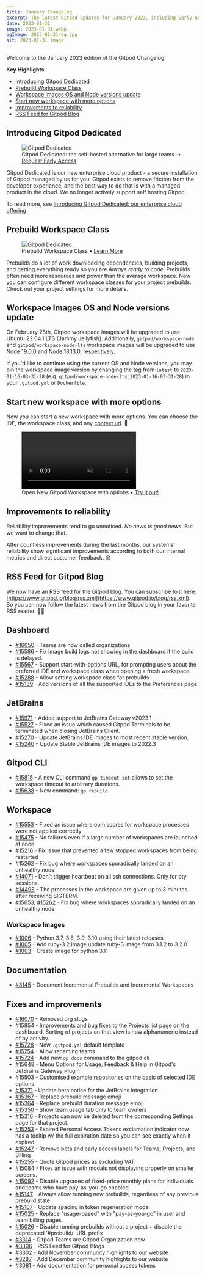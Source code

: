 ```yaml
---
title: January Changelog
excerpt: The latest Gitpod updates for January 2023, including Early Access for Gitpod Dedicated, Prebuild workspace classes, more reliable Gitpod and lots of other fixes and improvements.
date: 2023-01-31
image: 2023-01-31.webp
ogImage: 2023-01-31-og.jpg
alt: 2023-01-31 image
---
```


<script>
  import Contributors from "$lib/components/changelog/contributors.svelte";
</script>

Welcome to the January 2023 edition of the Gitpod Changelog!

**Key Highlights**

- [Introducing Gitpod Dedicated](#introducing-gitpod-dedicated)
- [Prebuild Workspace Class](#prebuild-workspace-class)
- [Workspace Images OS and Node versions update](#workspace-images-os-and-node-versions-update)
- [Start new workspace with more options](#start-new-workspace-with-more-options)
- [Improvements to reliability](#improvements-to-reliability)
- [RSS Feed for Gitpod Blog](#rss-feed-for-gitpod-blog)

## Introducing Gitpod Dedicated

<figure>
<img class="shadow-medium w-full rounded-xl max-w-xl mt-x-small" alt="Gitpod Dedicated" src="/images/blog/introducing-gitpod-dedicated/teaser.jpg">
    <figcaption>Gitpod Dedicated: the self-hosted alternative for large teams → <a href="/dedicated" target="_blank">Request Early Access</a></figcaption>
</figure>

Gitpod Dedicated is our new enterprise cloud product - a secure installation of Gitpod managed by us for you. Gitpod exists to remove friction from the developer experience, and the best way to do that is with a managed product in the cloud. We no longer actively support self hosting Gitpod.

To read more, see [Introducing Gitpod Dedicated: our enterprise cloud offering](/blog/introducing-gitpod-dedicated)

## Prebuild Workspace Class

<figure>
<img class="shadow-medium w-full rounded-xl max-w-2xl mt-x-small" alt="Gitpod Dedicated" src="/images/changelog/2023-01-31-prebuild-class.png">
    <figcaption>Prebuild Workspace Class • <a href="/docs/configure/workspaces/workspace-classes" target="_blank">Learn More</a></figcaption>
</figure>

Prebuilds do a lot of work downloading dependencies, building projects, and getting everything ready so you are _Always ready to code_. Prebuilds often need more resources and power than the average workspace. Now you can configure different workspace classes for your project prebuilds. Check out your project settings for more details.

<!-- TODO: Documentation missing. Opened https://github.com/gitpod-io/website/issues/3334 -->

## Workspace Images OS and Node versions update

On February 28th, Gitpod workspace images will be upgraded to use Ubuntu 22.04.1 LTS (Jammy Jellyfish). Additionally, `gitpod/workspace-node` and `gitpod/workspace-node-lts` workspace images will be upgraded to use Node 19.0.0 and Node 18.13.0, respectively.

If you'd like to continue using the current OS and Node versions, you may pin the workspace image version by changing the tag from `latest` to `2023-01-16-03-31-28` (e.g. `gitpod/workspace-node-lts:2023-01-16-03-31-28`) in your `.gitpod.yml` or `Dockerfile`.

## Start new workspace with more options

Now you can start a new workspace with more options. You can choose the IDE, the workspace class, and any [context url](/docs/introduction/learn-gitpod/context-url). 🎉

<figure>
<video onloadstart="this.playbackRate = 1.5;" controls playsinline autoplay loop muted class="shadow-medium w-full rounded-xl max-w-2xl mt-x-small" alt="Start Gitpod new workspace with options" src="/images/docs/new-workspace-start-with-options.webm" type="video/webm"></video>
    <figcaption>Open New Gitpod Workspace with options • <a href="https://gitpod.io/workspaces">Try it out!</a></figcaption>
</figure>

## Improvements to reliability

Reliability improvements tend to go unnoticed. _No news is good news_. But we want to change that.

After countless improvements during the last months, our systems' reliability show significant improvements according to both our internal metrics and direct customer feedback. 😎

## RSS Feed for Gitpod Blog

We now have an RSS feed for the Gitpod blog. You can subscribe to it here: [https://www.gitpod.io/blog/rss.xml](https://www.gitpod.io/blog/rss.xml). So you can now follow the latest news from the Gitpod blog in your favorite RSS reader. 📄😎

<!--- BEGIN_AUTOGENERATED_CHANGES -->

## Dashboard

- [#16050](https://github.com/gitpod-io/gitpod/pull/16050) - Teams are now called organizations <Contributors usernames="svenefftinge,Siddhant-K-code,easyCZ,gtsiolis" />
- [#15586](https://github.com/gitpod-io/gitpod/pull/15586) - Fix image build logs not showing in the dashboard if the build is delayed. <Contributors usernames="WVerlaek,AlexTugarev,mads-hartmann" />
- [#15567](https://github.com/gitpod-io/gitpod/pull/15567) - Support start-with-options URL, for prompting users about the preferred IDE and workspace class when opening a fresh workspace. <Contributors usernames="svenefftinge,easyCZ,gtsiolis" />
- [#15288](https://github.com/gitpod-io/gitpod/pull/15288) - Allow setting workspace class for prebuilds <Contributors usernames="svenefftinge,easyCZ" />
- [#15139](https://github.com/gitpod-io/gitpod/pull/15139) - Add versions of all the supported IDEs to the Preferences page <Contributors usernames="filiptronicek,akosyakov,easyCZ,gtsiolis,mustard-mh" />

## JetBrains

- [#15971](https://github.com/gitpod-io/gitpod/pull/15971) - Added support to JetBrains Gateway v2023.1 <Contributors usernames="felladrin,laushinka" />
- [#15527](https://github.com/gitpod-io/gitpod/pull/15527) - Fixed an issue which caused Gitpod Terminals to be terminated when closing JetBrains Client. <Contributors usernames="felladrin,Siddhant-K-code,andreafalzetti" />
- [#15270](https://github.com/gitpod-io/gitpod/pull/15270) - Update JetBrains IDE images to most recent stable version. <Contributors usernames="felladrin" />
- [#15240](https://github.com/gitpod-io/gitpod/pull/15240) - Update Stable JetBrains IDE images to 2022.3 <Contributors usernames="andreafalzetti, felladrin" />

## Gitpod CLI

- [#15815](https://github.com/gitpod-io/gitpod/pull/15815) - A new CLI command `gp timeout set` allows to set the workspace timeout to arbitrary durations. <Contributors usernames="svenefftinge,akosyakov,easyCZ,filiptronicek,jldec" />
- [#15638](https://github.com/gitpod-io/gitpod/pull/15638) - New command: `gp rebuild` <Contributors usernames="andreafalzetti,akosyakov,felladrin,gtsiolis,laushinka" />

## Workspace

- [#15553](https://github.com/gitpod-io/gitpod/pull/15553) - Fixed an issue where oom scores for workspace processes were not applied correctly <Contributors usernames="Furisto,WVerlaek" />
- [#15475](https://github.com/gitpod-io/gitpod/pull/15475) - No failures even if a large number of workspaces are launched at once <Contributors usernames="utam0k,jenting,kylos101" />
- [#15216](https://github.com/gitpod-io/gitpod/pull/15216) - Fix issue that prevented a few stopped workspaces from being restarted <Contributors usernames="Furisto,sagor999" />
- [#15262](https://github.com/gitpod-io/gitpod/pull/15262) - Fix bug where workspaces sporadically landed on an unhealthy node <Contributors usernames="utam0k,jenting,kylos101,sagor999" />
- [#14071](https://github.com/gitpod-io/gitpod/pull/14071) - Don't trigger heartbeat on all ssh connections. Only for pty sessions. <Contributors usernames="akosyakov,aledbf,andreafalzetti,iQQBot,jenting,kylos101" />
- [#14498](https://github.com/gitpod-io/gitpod/pull/14498) - The processes in the workspace are given up to 3 minutes after receiving SIGTERM. <Contributors usernames="utam0k,jenting,kylos101,sagor999" />
- [#15053](https://github.com/gitpod-io/gitpod/pull/15053), [#15262](https://github.com/gitpod-io/gitpod/pull/15262) - Fix bug where workspaces sporadically landed on an unhealthy node <Contributors usernames="utam0k,jenting,kylos101,sagor999" />

### Workspace Images

- [#1006](https://github.com/gitpod-io/workspace-images/pull/1006) - Python 3.7, 3.8, 3.9, 3.10 using their latest releases <Contributors usernames="Siddhant-K-code,sagor999" />
- [#1005](https://github.com/gitpod-io/workspace-images/pull/1005) - Add ruby-3.2 image
  update ruby-3 image from 3.1.2 to 3.2.0 <Contributors usernames="tnir,Siddhant-K-code,sagor999" />
- [#1003](https://github.com/gitpod-io/workspace-images/pull/1003) - Create image for python 3.11 <Contributors usernames="Furisto,kylos101" />

## Documentation

- [#3145](https://github.com/gitpod-io/website/pull/3145) - Document Incremental Prebuilds and Incremental Workspaces <Contributors usernames="jankeromnes,Siddhant-K-code,geropl,jldec" />

## Fixes and improvements

- [#16070](https://github.com/gitpod-io/gitpod/pull/16070) - Removed org slugs <Contributors usernames="svenefftinge,easyCZ,gtsiolis,selfcontained" />
- [#15854](https://github.com/gitpod-io/gitpod/pull/15854) - Improvements and bug fixes to the Projects list page on the dashboard. Sorting of projects on that view is now alphanumeric instead of by activity. <Contributors usernames="selfcontained,geropl,jldec,svenefftinge" />
- [#15728](https://github.com/gitpod-io/gitpod/pull/15728) - New `.gitpod.yml` default template <Contributors usernames="Siddhant-K-code,felladrin,svenefftinge" />
- [#15754](https://github.com/gitpod-io/gitpod/pull/15754) - Allow renaming teams <Contributors usernames="svenefftinge,easyCZ,filiptronicek,gtsiolis" />
- [#15724](https://github.com/gitpod-io/gitpod/pull/15724) - Add new `gp docs` command to the gitpod cli <Contributors usernames="Siddhant-K-code,andreafalzetti,felladrin,filiptronicek" />
- [#15648](https://github.com/gitpod-io/gitpod/pull/15648) - Menu Options for Usage, Feedback & Help in Gitpod's JetBrains Gateway Plugin <Contributors usernames="Siddhant-K-code,felladrin" />
- [#15503](https://github.com/gitpod-io/gitpod/pull/15503) - Customised example repositories on the basis of selected IDE options <Contributors usernames="Siddhant-K-code,felladrin" />
- [#15371](https://github.com/gitpod-io/gitpod/pull/15371) - Update beta notice for the JetBrains integration <Contributors usernames="gtsiolis,loujaybee,svenefftinge" />
- [#15367](https://github.com/gitpod-io/gitpod/pull/15367) - Replace prebuild message emoji <Contributors usernames="gtsiolis,jeanp413" />
- [#15364](https://github.com/gitpod-io/gitpod/pull/15364) - Replace prebuild duration message emoji <Contributors usernames="gtsiolis,jankeromnes,jeanp413" />
- [#15350](https://github.com/gitpod-io/gitpod/pull/15350) - Show team usage tab only to team owners <Contributors usernames="gtsiolis,easyCZ,svenefftinge" />
- [#15316](https://github.com/gitpod-io/gitpod/pull/15316) - Projects can now be deleted from the corresponding Settings page for that project. <Contributors usernames="selfcontained,easyCZ,gtsiolis,svenefftinge" />
- [#15253](https://github.com/gitpod-io/gitpod/pull/15253) - Expired Personal Access Tokens exclamation indicator now has a tooltip w/ the full expiration date so you can see exactly when it expired. <Contributors usernames="selfcontained,easyCZ,gtsiolis,jankeromnes" />
- [#15247](https://github.com/gitpod-io/gitpod/pull/15247) - Remove beta and early access labels for Teams, Projects, and Billing <Contributors usernames="gtsiolis,easyCZ" />
- [#15255](https://github.com/gitpod-io/gitpod/pull/15255) - Quote Gitpod prices as excluding VAT. <Contributors usernames="jldec,easyCZ" />
- [#15084](https://github.com/gitpod-io/gitpod/pull/15084) - Fixes an issue with modals not displaying properly on smaller screens. <Contributors usernames="selfcontained,AlexTugarev,easyCZ,gtsiolis" />
- [#15092](https://github.com/gitpod-io/gitpod/pull/15092) - Disable upgrades of fixed-price monthly plans for individuals and teams who have pay-as-you-go enabled <Contributors usernames="jankeromnes,geropl,gtsiolis,jldec,svenefftinge" />
- [#15147](https://github.com/gitpod-io/gitpod/pull/15147) - Always allow running new prebuilds, regardless of any previous prebuild state <Contributors usernames="jankeromnes,AlexTugarev,svenefftinge" />
- [#15107](https://github.com/gitpod-io/gitpod/pull/15107) - Update spacing in token regeneration modal <Contributors usernames="gtsiolis,easyCZ" />
- [#15025](https://github.com/gitpod-io/gitpod/pull/15025) - Replace "usage-based" with "pay-as-you-go" in user and team billing pages. <Contributors usernames="jldec,easyCZ" />
- [#15026](https://github.com/gitpod-io/gitpod/pull/15026) - Disable running prebuilds without a project + disable the deprecated '#prebuild/' URL prefix <Contributors usernames="jankeromnes,easyCZ,gtsiolis,shaal" />
- [#3314](https://github.com/gitpod-io/website/pull/3314) - Gitpod Teams are Gitpod Organization now <Contributors usernames="Siddhant-K-code,svenefftinge" />
- [#3306](https://github.com/gitpod-io/website/pull/3306) - RSS Feed for Gitpod Blogs <Contributors usernames="Siddhant-K-code" />
- [#3302](https://github.com/gitpod-io/website/pull/3302) - Add November community highlights to our website <Contributors usernames="ghostdevv,Siddhant-K-code,pawlean" />
- [#3287](https://github.com/gitpod-io/website/pull/3287) - Add December community highlights to our website <Contributors usernames="ghostdevv,Siddhant-K-code,pawlean" />
- [#3081](https://github.com/gitpod-io/website/pull/3081) - Add documentation for personal access tokens <Contributors usernames="easyCZ,Siddhant-K-code,gtsiolis,jldec" />

<!--- END_AUTOGENERATED_CHANGES -->

